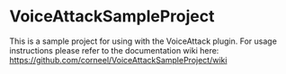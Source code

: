 # VoiceAttackSampleProject
This is a sample project for using with the VoiceAttack plugin. For usage instructions please refer to the documentation wiki here:
https://github.com/corneel/VoiceAttackSampleProject/wiki
